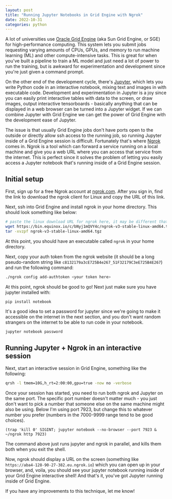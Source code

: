 ```yaml
---
layout: post
title: "Running Jupyter Notebooks in Grid Engine with Ngrok"
date: 2022-10-31
categories: python
---
```


A lot of universities use [Oracle Grid Engine](https://en.wikipedia.org/wiki/Oracle_Grid_Engine) (aka Sun Grid Engine, or SGE) for high-performance computing. This system lets you submit jobs requesting varying amounts of CPUs, GPUs, and memory to run machine learning (ML) and other compute-intensive tasks. This is great for when you've built a pipeline to train a ML model and just need a lot of power to run the training, but is awkward for experimentation and development since you're just given a command prompt.

On the other end of the development cycle, there's [Jupyter](https://jupyter.org/), which lets you write Python code in an interactive notebook, mixing text and images in with executable code. Development and experimentation in Jupyter is a joy since you can easily print interactive tables with data to the screen, or draw images, output interactive tensorboards - basically anything that can be displayed in a web browser can be turned into a Jupyter widget. If we can combine Jupyter with Grid Engine we can get the power of Grid Engine with the development ease of Jupyter.

The issue is that usually Grid Engine jobs don't have ports open to the outside or directly allow ssh access to the running job, so running Jupyter inside of a Grid Engine session is difficult. Fortunately that's where [Ngrok](https://ngrok.com/) comes in. Ngrok is a tool which can forward a service running on a local machine and give you a web URL where you can access that service from the internet. This is perfect since it solves the problem of letting you easily access a Jupyter notebook that's running inside of a Grid Engine session.

## Initial setup

First, sign up for a free Ngrok account at [ngrok.com](https://ngrok.com). After you sign in, find the link to download the ngrok client for Linux and copy the URL of this link.

Next, ssh into Grid Engine and install ngrok in your home directory. This should look something like below:

```bash
# paste the linux download URL for ngrok here, it may be different that what's below
wget https://bin.equinox.io/c/bNyj1mQVY4c/ngrok-v3-stable-linux-amd64.tgz
tar -xvzpf ngrok-v3-stable-linux-amd64.tgz
```

At this point, you should have an executable called `ngrok` in your home directory.

Next, copy your auth token from the ngrok website (it should be a long pseudo-random string like `c8132179a3cE725B4e267_51F32179C3eE725B4E267`) and run the following command:

```bash
./ngrok config add-authtoken <your token here>
```

At this point, ngrok should be good to go! Next just make sure you have jupyter installed with:

```bash
pip install notebook
```

It's a good idea to set a password for jupyter since we're going to make it accessible on the internet in the next section, and you don't want random strangers on the internet to be able to run code in your notebook.

```bash
jupyter notebook password
```

## Running Jupyter + Ngrok in an interactive session

Next, start an interactive session in Grid Engine, something like the following:

```bash
qrsh -l tmem=10G,h_rt=2:00:00,gpu=true -now no -verbose
```

Once your session has started, you need to run both ngrok and Jupyter on the same port. The specific port number doesn't matter much - you just don't want to pick a number that someone else on the same machine might also be using. Below I'm using port 7923, but change this to whatever number you prefer (numbers in the 7000-9999 range tend to be good choices).

```
(trap 'kill 0' SIGINT; jupyter notebook --no-browser --port 7923 & ~/ngrok http 7923)
```

The command above just runs jupyter and ngrok in parallel, and kills them both when you exit the shell.

Now, ngrok should display a URL on the screen (something like `https://aba4-128-90-27-382.eu.ngrok.io`) which you can open up in your browser, and, voila, you should see your jupyter notebook running inside of your Grid Engine interactive shell! And that's it, you've got Jupyter running inside of Grid Engine.

If you have any improvements to this technique, let me know!
